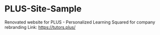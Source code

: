 # PLUS-Site-Sample
Renovated website for PLUS - Personalized Learning Squared for company rebranding
Link: https://tutors.plus/
